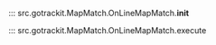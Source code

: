 <a id="init"></a>
::: src.gotrackit.MapMatch.OnLineMapMatch.__init__

<a id="execute"></a>
::: src.gotrackit.MapMatch.OnLineMapMatch.execute